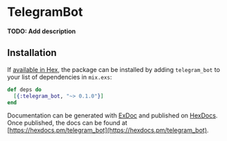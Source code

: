 # TelegramBot

**TODO: Add description**

## Installation

If [available in Hex](https://hex.pm/docs/publish), the package can be installed
by adding `telegram_bot` to your list of dependencies in `mix.exs`:

```elixir
def deps do
  [{:telegram_bot, "~> 0.1.0"}]
end
```

Documentation can be generated with [ExDoc](https://github.com/elixir-lang/ex_doc)
and published on [HexDocs](https://hexdocs.pm). Once published, the docs can
be found at [https://hexdocs.pm/telegram_bot](https://hexdocs.pm/telegram_bot).

